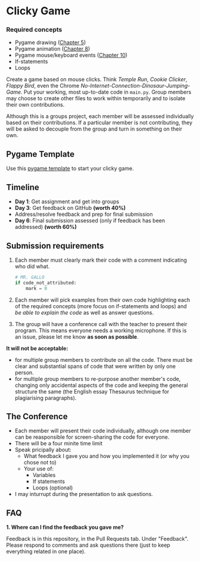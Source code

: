 # Clicky Game

### Required concepts
- Pygame drawing ([Chapter 5](http://programarcadegames.com/index.php?chapter=introduction_to_graphics&lang=en))
- Pygame animation ([Chapter 8](http://programarcadegames.com/index.php?chapter=introduction_to_animation&lang=en))
- Pygame mouse/keyboard events ([Chapter 10](http://programarcadegames.com/index.php?chapter=controllers_and_graphics&lang=en))
- If-statements
- Loops

Create a game based on mouse clicks. Think *Temple Run*, *Cookie Clicker*, *Flappy Bird*, even the Chrome *No-Internet-Connection-Dinosaur-Jumping-Game*. Put your working, most up-to-date code in `main.py`. Group members may choose to create other files to work within temporarily and to isolate their own contributions.

Although this is a groups project, each member will be assessed individually based on their contributions. If a particular member is not contributing, they will be asked to decouple from the group and turn in something on their own.

## Pygame Template
Use this [pygame template](https://gist.github.com/MrGallo/879bde988affcb6c6c4695d8de1910f7) to start your clicky game.

## Timeline
- **Day 1**: Get assignment and get into groups
- **Day 3**: Get feedback on GitHub **(worth 40%)**
- Address/resolve feedback and prep for final submission
- **Day 6**: Final submission assessed (only if feedback has been addressed) **(worth 60%)**


## Submission requirements
1. Each member must clearly mark their code with a comment indicating who did what.

    ```python
    # MR. GALLO
    if code_not_attributed:
        mark = 0
    ```
2. Each member will pick examples from their own code highlighting each of the required concepts (more focus on if-statements and loops) and *be able to explain the code* as well as answer questions.
3. The group will have a conference call with the teacher to present their program. This means everyone needs a working microphone. If this is an issue, please let me know **as soon as possible**.

**It will not be acceptable:**

- for multiple group members to contribute on all the code. There must be clear and substantial spans of code that were written by only one person.
- for multiple group members to re-purpose another member's code, changing only accidental aspects of the code and keeping the general structure the same (the English essay Thesaurus technique for plagiarising paragraphs).

## The Conference
- Each member will present their code individually, although one member can be reasponsible for screen-sharing the code for everyone.
- There will be a four minite time limit
- Speak pricipally about:
    - What feedback I gave you and how you implemented it (or why you chose not to)
    - Your use of:
        - Variables
        - If statements
        - Loops (optional)
- I may inturrupt during the presentation to ask questions.

## FAQ
**1. Where can I find the feedback you gave me?**

Feedback is in this repository, in the Pull Requests tab. Under "Feedback". Please respond to comments and ask questions there (just to keep everything related in one place).
